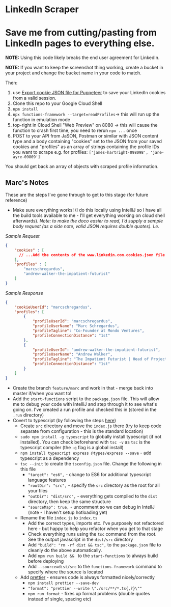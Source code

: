 # LinkedIn Scraper

# Save me from  cutting/pasting from LinkedIn pages to everything else.
**NOTE:** Using this code likely breaks the end user agreement for LinkedIn.


**NOTE:** If you want to keep the screenshot thing working, create a bucket in your project and change the bucket name in your code to match.

Then:

 1. use [Export cookie JSON file for Puppeteer](https://chrome.google.com/webstore/detail/%E3%82%AF%E3%83%83%E3%82%AD%E3%83%BCjson%E3%83%95%E3%82%A1%E3%82%A4%E3%83%AB%E5%87%BA%E5%8A%9B-for-puppet/nmckokihipjgplolmcmjakknndddifde?hl=en) to save your LinkedIn cookies from a valid session.
 1. Clone this repo to your Google Cloud Shell
 1. `npm install`
 1. `npx functions-framework --target=readProfiles`-> this will run up the function in emulation mode
 1. top-right in Cloud Shell "Web Preview" on 8080 -> this will cause the function to crash first time, you need to rerun `npx ...` once
 1. POST to your API from JaSON, Postman or similar with JSON content type and a body containing "cookies" set to the JSON from your saved cookies and "profiles" as an array of strings containing the profile IDs you want to scrape e.g. for profiles: `['james-hartright-098098', 'jane-ayre-09809']`

 You should get back an array of objects with scraped profile information.

## Marc's Notes

These are the steps I've gone through to get to this stage (for future reference)

- Make sure everything works! (I do this locally using IntelliJ so I have all the build tools available to me - I'll 
  get everything working on cloud shell afterwards). _Note: to make the doco easier to read, I'd supply a sample body request (as a side note, 
  valid JSON requires double quotes). I.e._ 

*Sample Request*
```json
{
    "cookies" : [
      // ...Add the contents of the www.linkedin.com.cookies.json file here
    ],
    "profiles" : [
        "marcschregardus",
        "andrew-walker-the-impatient-futurist"
    ]
}
```

*Sample Response*
```json
{
    "cookieUserId": "marcschregardus",
    "profiles": [
        {
            "profileUserId": "marcschregardus",
            "profileUserName": "Marc Schregardus",
            "profileTagline": "Co-Founder at Mondo Ventures",
            "profileConnectionDistance": "1st"
        },
        {
            "profileUserId": "andrew-walker-the-impatient-futurist",
            "profileUserName": "Andrew Walker",
            "profileTagline": "The Impatient Futurist | Head of Projects at ThunderLabs",
            "profileConnectionDistance": "1st"
        }
    ]
}
```

- Create the branch `feature/marc` and work in that - merge back into master if/when you want to!
- Add the `start-functions` script to the `package.json` file. This will allow me to debug your code with IntelliJ and
  step through it to see what's going on. I've created a run profile and checked this in (stored in the `.run` directory)
- Covert to typescript (by following the steps [here](https://www.typescriptlang.org/docs/handbook/migrating-from-javascript.html))
  - Create `src` directory and move the `index.js` there (try to keep code separate from configuration - this is 
    the standard location)
  - `sudo npm install -g typescript` to globally install typescript (if not installed). You can check beforehand with 
    `tsc -v` as `tsc` is the typescript compiler (the `-g` flag is a global install)
  - `npm install typescript express @types/express --save` - add typescript as a dependency
  - `tsc --init` to create the `tsconfig.json` file. Change the following in this file
    - `"target": "es6",` - change to ES6 for additional typescript language features
    - `"rootDir": "src",` - specify the `src` directory as the root for all your files
    - `"outDir": "dist/src",` - everything gets compiled to the `dist` directory, then keep the same structure
    - `"sourceMap": true,` - uncomment so we can debug in IntellJ (note - I haven't setup hotloading yet)
  - Rename the file `index.js` to `index.ts`
    - Add the correct types, imports etc. I've purposely not refactored here - but happy to help you refactor when you 
      get to that stage
    - Check everything runs using the `tsc` command from the root. See the output javascript in the `dist/src` directory
    - Add `"build": "rm -rf dist && tsc",` to the `package.json` file to cleanly do the above automatically.
    - Add `npm run build && ` to the `start-functions` to always build before deploying
    - Add `--source=dist/src` to the `functions-framework` command to specify where the source is located
  - Add [prettier](https://www.npmjs.com/package/prettier) - ensures code is always formatted nicely/correctly
    - `npm install prettier --save-dev`
    - `"format": "prettier --write \"./src/**/*.ts{,?}\""`
    - `npm run format` - fixes up format problems (double quotes instead of single, spacing etc)
